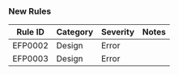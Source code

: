﻿### New Rules

Rule ID | Category | Severity | Notes
--------|----------|----------|--------------------
EFP0002 |  Design  |  Error   | 
EFP0003 |  Design  |  Error   | 
